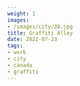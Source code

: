 ```yaml
---
weight: 1
images:
- /images/city/38.jpg
title: Graffiti Alley 
date: 2022-07-23
tags:
- work
- city
- canada
- graffiti
---
```

